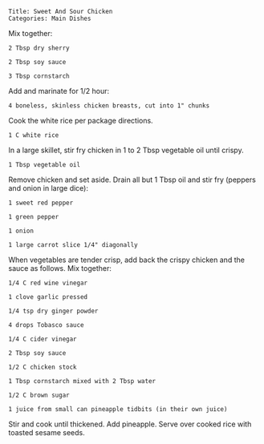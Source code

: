 ~~~ recipe-info
Title: Sweet And Sour Chicken
Categories: Main Dishes
~~~

Mix together:

~~~ recipe-ingredients
2 Tbsp dry sherry

2 Tbsp soy sauce

3 Tbsp cornstarch
~~~

Add and marinate for 1/2 hour:

~~~ recipe-ingredients
4 boneless, skinless chicken breasts, cut into 1" chunks
~~~

Cook the white rice per package directions.

~~~ recipe-ingredients
1 C white rice
~~~

In a large skillet, stir fry chicken in 1 to 2 Tbsp vegetable oil until crispy.

~~~ recipe-ingredients
1 Tbsp vegetable oil
~~~

Remove chicken and set aside. Drain all but 1 Tbsp oil and stir fry (peppers and onion in large
dice):

~~~ recipe-ingredients
1 sweet red pepper

1 green pepper

1 onion

1 large carrot slice 1/4" diagonally
~~~

When vegetables are tender crisp, add back the crispy chicken and the sauce as follows. Mix
together:

~~~ recipe-ingredients
1/4 C red wine vinegar

1 clove garlic pressed

1/4 tsp dry ginger powder

4 drops Tobasco sauce

1/4 C cider vinegar

2 Tbsp soy sauce

1/2 C chicken stock

1 Tbsp cornstarch mixed with 2 Tbsp water

1/2 C brown sugar

1 juice from small can pineapple tidbits (in their own juice)
~~~

Stir and cook until thickened. Add pineapple. Serve over cooked rice with toasted sesame seeds.
